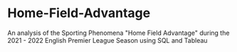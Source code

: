 # Home-Field-Advantage
An analysis of the Sporting Phenomena "Home Field Advantage" during the 2021 - 2022 English Premier League Season using SQL and Tableau

